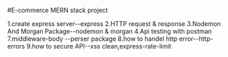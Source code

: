 #E-commerce MERN stack project

1.create express server--express
2.HTTP request & response
3.Nodemon And Morgan Package--nodemon & morgan
4.Api testing with postman
7.middleware-body --perser package
8.how to handel http error--http-errors
9.how to secure API--xss clean,express-rate-limit